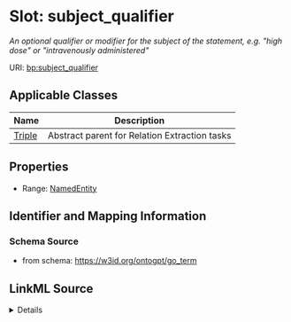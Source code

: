 # Slot: subject_qualifier
_An optional qualifier or modifier for the subject of the statement, e.g. "high dose" or "intravenously administered"_


URI: [bp:subject_qualifier](http://w3id.org/ontogpt/biological-process-templatesubject_qualifier)



<!-- no inheritance hierarchy -->




## Applicable Classes

| Name | Description |
| --- | --- |
[Triple](Triple.md) | Abstract parent for Relation Extraction tasks






## Properties

* Range: [NamedEntity](NamedEntity.md)







## Identifier and Mapping Information







### Schema Source


* from schema: https://w3id.org/ontogpt/go_term




## LinkML Source

<details>
```yaml
name: subject_qualifier
description: An optional qualifier or modifier for the subject of the statement, e.g.
  "high dose" or "intravenously administered"
from_schema: https://w3id.org/ontogpt/go_term
rank: 1000
alias: subject_qualifier
owner: Triple
domain_of:
- Triple
range: NamedEntity

```
</details>